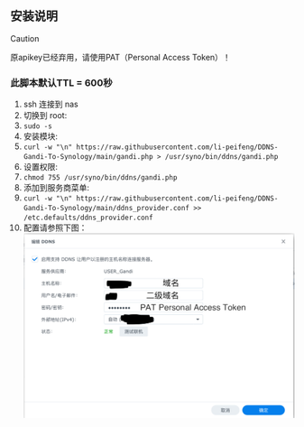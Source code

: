 ## 安装说明

> [!CAUTION]
> 原apikey已经弃用，请使用PAT（Personal Access Token）！

### 此脚本默认TTL = 600秒

1. ssh 连接到 nas
2. 切换到 root:
3. ```sudo -s```
6. 安装模块:
7. ```curl -w "\n" https://raw.githubusercontent.com/li-peifeng/DDNS-Gandi-To-Synology/main/gandi.php > /usr/syno/bin/ddns/gandi.php```
8. 设置权限:
9. ```chmod 755 /usr/syno/bin/ddns/gandi.php```
12. 添加到服务商菜单:
13. ```curl -w "\n" https://raw.githubusercontent.com/li-peifeng/DDNS-Gandi-To-Synology/main/ddns_provider.conf >> /etc.defaults/ddns_provider.conf```
16. 配置请参照下图：
![配置参考](https://github.com/li-peifeng/DDNS-Gandi-To-Synology/blob/d939f1e043e1c6ac62b010ad0118e1c83f51242f/IMG_0032.jpeg)
